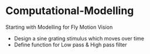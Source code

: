 # Computational-Modelling

Starting with Modelling for Fly Motion Vision

- Design a sine grating stimulus which moves over time
- Define function for Low pass & High pass filter
 